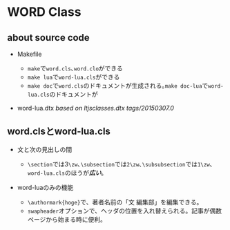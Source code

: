 WORD Class
===
## about source code

- Makefile
	+ `make`で`word.cls`､`word.clo`ができる
	+ `make lua`で`word-lua.cls`ができる
	+ `make doc`で`word.cls`のドキュメントが生成される｡`make doc-lua`で`word-lua.cls`のドキュメントが

- word-lua.dtx *based on ltjsclasses.dtx tags/20150307.0*

## word.clsとword-lua.cls

- 文と次の見出しの間
	+ `\section`では3`\zw`､`\subsection`では`2\zw`､`\subsubsection`では`1\zw`､`word-lua.cls`のほうが***広い***｡

- word-luaのみの機能
	+ `\authormark{hoge}`で、著者名前の「文 編集部」を編集できる。
	+ `swapheader`オプションで、ヘッダの位置を入れ替えられる。記事が偶数ページから始まる時に便利。
